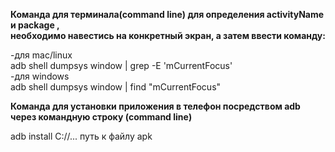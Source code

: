 **Команда для терминала(command line) для определения activityName и package ,**  
**необходимо навестись на конкретный экран, а затем ввести команду:**  
  
-для mac/linux  
adb shell dumpsys window | grep -E 'mCurrentFocus'  
-для windows  
adb shell dumpsys window | find "mCurrentFocus"

**Команда для установки приложения в телефон посредством adb**
**через командную строку (command line)**

adb install C://... путь к файлу apk
